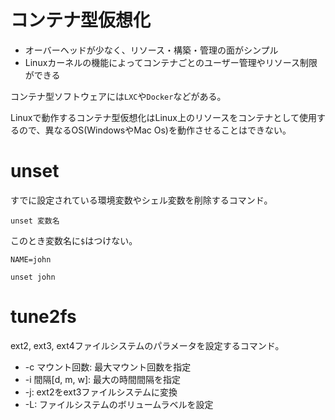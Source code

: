 # コンテナ型仮想化

- オーバーヘッドが少なく、リソース・構築・管理の面がシンプル
- Linuxカーネルの機能によってコンテナごとのユーザー管理やリソース制限ができる

コンテナ型ソフトウェアには`LXC`や`Docker`などがある。

Linuxで動作するコンテナ型仮想化はLinux上のリソースをコンテナとして使用するので、異なるOS(WindowsやMac Os)を動作させることはできない。

# unset

すでに設定されている環境変数やシェル変数を削除するコマンド。

```
unset 変数名
```

このとき変数名に`$`はつけない。

```
NAME=john

unset john
```

# tune2fs

ext2, ext3, ext4ファイルシステムのパラメータを設定するコマンド。

- -c マウント回数: 最大マウント回数を指定
- -i 間隔[d, m, w]: 最大の時間間隔を指定
- -j: ext2をext3ファイルシステムに変換
- -L: ファイルシステムのボリュームラベルを設定

